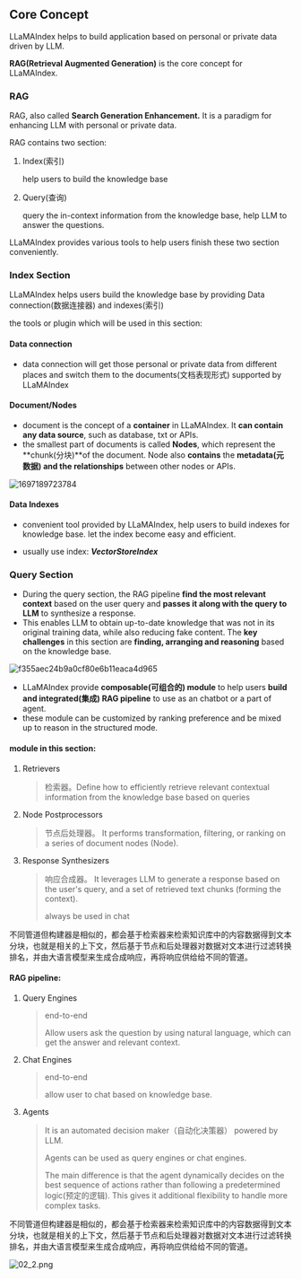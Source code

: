 ## Core Concept

LLaMAIndex helps to build application based on personal or private data driven by LLM. 

**RAG(Retrieval Augmented Generation)** is the core concept for LLaMAIndex.

### RAG

RAG, also called **Search Generation Enhancement.** It is a paradigm for enhancing LLM with personal or private data.

RAG contains two section:

1. Index(索引)

   help users to build the knowledge base

2. Query(查询)

   query the in-context information from the knowledge base, help LLM to answer the questions. 

LLaMAIndex provides various tools to help users finish these two section conveniently.



### Index Section

LLaMAIndex helps users build the knowledge base by providing Data connection(数据连接器) and indexes(索引) 

the tools or plugin which will be used in this section:

#### Data connection

- data connection will get those personal or private data from different places and switch them to the documents(文档表现形式) supported by LLaMAIndex

#### Document/Nodes

- document is the concept of a **container** in LLaMAIndex. It **can contain any data source**, such as database, txt or APIs. 
- the smallest part of documents is called **Nodes**, which represent the **chunk(分块)**of the document. Node also **contains** the **metadata(元数据) and the relationships** between other nodes or APIs.

![1697189723784](https://github.com/xinyun2000/Skills/assets/130521370/b0add7d7-fdd5-447e-97c0-1e76f3365a2f)

#### Data Indexes

- convenient tool provided by LLaMAIndex, help users to build indexes for knowledge base. let the index become easy and efficient.

- usually use index: ***VectorStoreIndex*** 



### Query Section

- During the query section, the RAG pipeline **find the most relevant context** based on the user query and **passes it along with the query to LLM** to synthesize a response. 
- This enables LLM to obtain up-to-date knowledge that was not in its original training data, while also reducing fake content. The **key challenges** in this section are **finding, arranging and reasoning** based on the knowledge base.

![f355aec24b9a0cf80e6b11eaca4d965](https://github.com/xinyun2000/Skills/assets/130521370/aae45cfe-1488-4349-83ee-b3d840a55b54)

- LLaMAIndex provide **composable(可组合的) module** to help users **build and integrated(集成) RAG pipeline** to use as an chatbot or a part of agent.
- these module can be customized by ranking preference and be mixed up to reason in the structured mode. 

#### module in this section:

1. Retrievers

   > 检索器。Define how to efficiently retrieve relevant contextual information from the knowledge base based on queries

2. Node Postprocessors

   > 节点后处理器。 It performs transformation, filtering, or ranking on a series of document nodes (Node).

3. Response Synthesizers

   > 响应合成器。 It leverages LLM to generate a response based on the user's query, and a set of retrieved text chunks (forming the context).
   >
   > always be used in chat

不同管道但构建器是相似的，都会基于检索器来检索知识库中的内容数据得到文本分块，也就是相关的上下文，然后基于节点和后处理器对数据对文本进行过滤转换排名，并由大语言模型来生成合成响应，再将响应供给给不同的管道。

#### RAG pipeline:

1. Query Engines

   > end-to-end
   >
   > Allow users ask the question by using natural language, which can get the answer and relevant context.

2. Chat Engines

   > end-to-end
   >
   > allow user to chat based on knowledge base.

3. Agents

   > It is an automated decision maker（自动化决策器） powered by LLM. 
   >
   > Agents can be used as query engines or chat engines. 
   >
   > The main difference is that the agent dynamically decides on the best sequence of actions rather than following a predetermined logic(预定的逻辑). This gives it additional flexibility to handle more complex tasks.

不同管道但构建器是相似的，都会基于检索器来检索知识库中的内容数据得到文本分块，也就是相关的上下文，然后基于节点和后处理器对数据对文本进行过滤转换排名，并由大语言模型来生成合成响应，再将响应供给给不同的管道。

![02_2.png](https://github.com/sugarforever/LlamaIndex-Tutorials/blob/main/02_Core_Concepts/02_2.png?raw=true)
